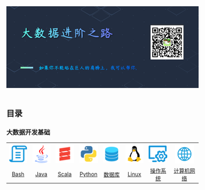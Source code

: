 <div align="center">
    <img src="https://github.com/BruceWong96/Advanced-BigData/blob/main/picture/README_TITLE.png">
</div>
<br />

## 目录

### 大数据开发基础

<table>
    <tr>
        <th><img width="50px" src="picture/icon/Bash.png"></th>
        <th><img width="50px" src="picture/icon/Java.png"></th>
        <th><img width="50px" src="picture/icon/Scala.png"></th>
        <th><img width="50px" src="picture/icon/Python.png"></th>
        <th><img width="50px" src="picture/icon/数据库.png"></th>
        <th><img width="50px" src="picture/icon/Linux.png"></th>
        <th><img width="50px" src="picture/icon/操作系统.png"></th>
        <th><img width="50px" src="picture/icon/计算机网络.png"></th>
    </tr>
    <tr>
        <td align="center"><a href="#">Bash</a></td>
        <td align="center"><a href="#">Java</a></td>
        <td align="center"><a href="#">Scala</a></td>
        <td align="center"><a href="#">Python</a></td>
        <td align="center"><a href="#">数据库</a></td>
        <td align="center"><a href="#">Linux</a></td>
        <td align="center"><a href="#">操作系统</a></td>
        <td align="center"><a href="#">计算机网络</a></td>
    </tr>
</table>    